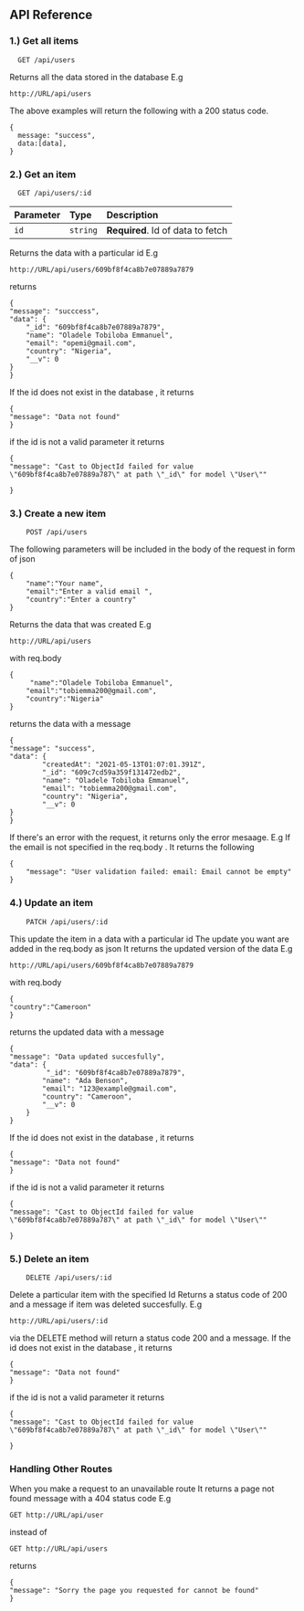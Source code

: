## API Reference

### 1.) Get all items

```http
  GET /api/users
```

Returns all the data stored in the database
E.g

    http://URL/api/users

The above examples will return the following with
a 200 status code.

    {
      message: "success",
      data:[data],
    }

### 2.) Get an item

```http
  GET /api/users/:id
```

| Parameter | Type     | Description                       |
| :-------- | :------- | :-------------------------------- |
| `id`      | `string` | **Required**. Id of data to fetch |

Returns the data with a particular id E.g

    http://URL/api/users/609bf8f4ca8b7e07889a7879

returns

    {
    "message": "succcess",
    "data": {
        "_id": "609bf8f4ca8b7e07889a7879",
        "name": "Oladele Tobiloba Emmanuel",
        "email": "opemi@gmail.com",
        "country": "Nigeria",
        "__v": 0
    }
    }

If the id does not exist in the database , it returns

    {
    "message": "Data not found"
    }

if the id is not a valid parameter it returns

    {
    "message": "Cast to ObjectId failed for value \"609bf8f4ca8b7e07889a787\" at path \"_id\" for model \"User\""

    }

### 3.) Create a new item

```http
    POST /api/users
```

The following parameters will be included in the body of the request in form of json

    {
        "name":"Your name",
        "email":"Enter a valid email ",
        "country":"Enter a country"
    }

Returns the data that was created E.g

    http://URL/api/users

with req.body

    {
         "name":"Oladele Tobiloba Emmanuel",
        "email":"tobiemma200@gmail.com",
        "country":"Nigeria"
    }

returns the data with a message

    {
    "message": "success",
    "data": {
            "createdAt": "2021-05-13T01:07:01.391Z",
            "_id": "609c7cd59a359f131472edb2",
            "name": "Oladele Tobiloba Emmanuel",
            "email": "tobiemma200@gmail.com",
            "country": "Nigeria",
            "__v": 0
    }
    }

If there's an error with the request, it returns only the error mesaage. E.g
If the email is not specified in the req.body . It returns the following

    {
        "message": "User validation failed: email: Email cannot be empty"
    }

### 4.) Update an item

```http
    PATCH /api/users/:id
```

This update the item in a data with a particular id
The update you want are added in the req.body as json
It returns the updated version of the data E.g

    http://URL/api/users/609bf8f4ca8b7e07889a7879

with req.body

    {
    "country":"Cameroon"
    }

returns the updated data with a message

    {
    "message": "Data updated succesfully",
    "data": {
             "_id": "609bf8f4ca8b7e07889a7879",
            "name": "Ada Benson",
            "email": "123@example@gmail.com",
            "country": "Cameroon",
            "__v": 0
        }
    }

If the id does not exist in the database , it returns

    {
    "message": "Data not found"
    }

if the id is not a valid parameter it returns

    {
    "message": "Cast to ObjectId failed for value \"609bf8f4ca8b7e07889a787\" at path \"_id\" for model \"User\""

    }

### 5.) Delete an item

```http
    DELETE /api/users/:id
```

Delete a particular item with the specified Id
Returns a status code of 200 and a message if item was deleted succesfully.
E.g

    http://URL/api/users/:id

via the DELETE method will return a status code 200 and a message.
If the id does not exist in the database , it returns

    {
    "message": "Data not found"
    }

if the id is not a valid parameter it returns

    {
    "message": "Cast to ObjectId failed for value \"609bf8f4ca8b7e07889a787\" at path \"_id\" for model \"User\""

    }

### Handling Other Routes

When you make a request to an unavailable route
It returns a page not found message with a 404 status code E.g

    GET http://URL/api/user

instead of

    GET http://URL/api/users

returns

    {
    "message": "Sorry the page you requested for cannot be found"
    }
